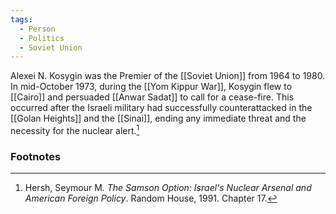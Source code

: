 ```yaml
---
tags:
  - Person
  - Politics
  - Soviet Union
---
```

Alexei N. Kosygin was the Premier of the [[Soviet Union]] from 1964 to 1980. In mid-October 1973, during the [[Yom Kippur War]], Kosygin flew to [[Cairo]] and persuaded [[Anwar Sadat]] to call for a cease-fire. This occurred after the Israeli military had successfully counterattacked in the [[Golan Heights]] and the [[Sinai]], ending any immediate threat and the necessity for the nuclear alert.[^1]

### Footnotes

[^1]: Hersh, Seymour M. *The Samson Option: Israel's Nuclear Arsenal and American Foreign Policy*. Random House, 1991. Chapter 17.